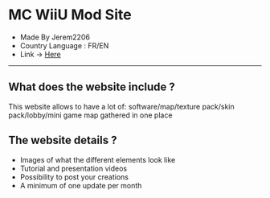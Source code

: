 # MC WiiU Mod Site
- Made By Jerem2206 
- Country Language : FR/EN
- Link -> [Here](https://jeremy2206.github.io/MC-WiiU-Mod-Site/)
---
## What does the website include ?
This website allows to have a lot of: software/map/texture pack/skin pack/lobby/mini game map gathered in one place

## The website details ?
- Images of what the different elements look like
- Tutorial and presentation videos
- Possibility to post your creations
- A minimum of one update per month

